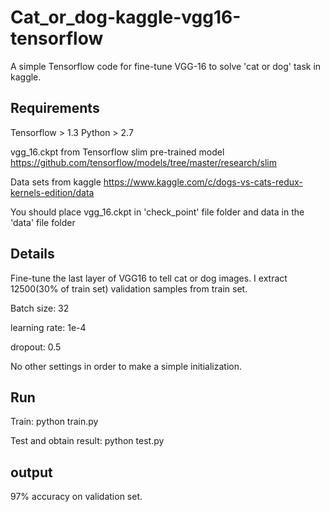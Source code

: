 # Cat_or_dog-kaggle-vgg16-tensorflow
A simple Tensorflow code for fine-tune VGG-16 to solve 'cat or dog' task in kaggle.

## Requirements

Tensorflow > 1.3
Python > 2.7

vgg_16.ckpt from Tensorflow slim pre-trained model https://github.com/tensorflow/models/tree/master/research/slim

Data sets from kaggle https://www.kaggle.com/c/dogs-vs-cats-redux-kernels-edition/data

You should place vgg_16.ckpt in 'check_point' file folder and data in the 'data' file folder

## Details

Fine-tune the last layer of VGG16 to tell cat or dog images. I extract 12500(30% of train set) validation samples from train set. 

Batch size: 32

learning rate: 1e-4

dropout: 0.5

No other settings in order to make a simple initialization.

## Run

Train: python train.py

Test and obtain result: python test.py

## output

97% accuracy on validation set.
